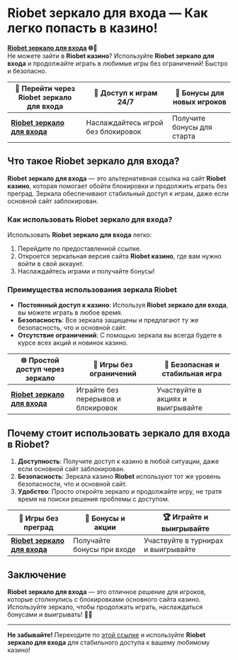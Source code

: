 # Riobet зеркало для входа — Как легко попасть в казино!

**[Riobet зеркало для входа](https://brandplay.link/dtx89f2L) 🌐🎰**  
Не можете зайти в **Riobet казино**? Используйте **Riobet зеркало для входа** и продолжайте играть в любимые игры без ограничений! Быстро и безопасно.

| 🔗 **Перейти через Riobet зеркало для входа** | 💎 **Доступ к играм 24/7** | 🎉 **Бонусы для новых игроков** |
|--------------------------------------------|-------------------------|--------------------------------|
| [**Riobet зеркало для входа**](https://brandplay.link/dtx89f2L) | Наслаждайтесь игрой без блокировок | Получите бонусы для старта |

## Что такое Riobet зеркало для входа?

**Riobet зеркало для входа** — это альтернативная ссылка на сайт **Riobet казино**, которая помогает обойти блокировки и продолжить играть без преград. Зеркала обеспечивают стабильный доступ к играм, даже если основной сайт заблокирован.

### Как использовать Riobet зеркало для входа?

Использовать **Riobet зеркало для входа** легко:
1. Перейдите по предоставленной ссылке.
2. Откроется зеркальная версия сайта **Riobet казино**, где вам нужно войти в свой аккаунт.
3. Наслаждайтесь играми и получайте бонусы!

### Преимущества использования зеркала Riobet

- **Постоянный доступ к казино**: Используя **Riobet зеркало для входа**, вы можете играть в любое время.
- **Безопасность**: Все зеркала защищены и предлагают ту же безопасность, что и основной сайт.
- **Отсутствие ограничений**: С помощью зеркала вы всегда будете в курсе всех акций и новинок казино.

| 🌐 **Простой доступ через зеркало** | 🎰 **Игры без ограничений** | 💎 **Безопасная и стабильная игра** |
|------------------------------------|----------------------------|-------------------------------------|
| [**Riobet зеркало для входа**](https://brandplay.link/dtx89f2L) | Играйте без перерывов и блокировок | Участвуйте в акциях и выигрывайте |

## Почему стоит использовать зеркало для входа в Riobet?

1. **Доступность**: Получите доступ к казино в любой ситуации, даже если основной сайт заблокирован.
2. **Безопасность**: Зеркала казино **Riobet** используют тот же уровень безопасности, что и основной сайт.
3. **Удобство**: Просто откройте зеркало и продолжайте игру, не тратя время на поиски решения проблемы с доступом.

| 🚀 **Игры без преград** | 🎉 **Бонусы и акции** | 🏆 **Играйте и выигрывайте** |
|-----------------------|---------------------|-----------------------------|
| [**Riobet зеркало для входа**](https://brandplay.link/dtx89f2L) | Получайте бонусы при входе | Участвуйте в турнирах и выигрывайте |

## Заключение

**Riobet зеркало для входа** — это отличное решение для игроков, которые столкнулись с блокировками основного сайта казино. Используйте зеркало, чтобы продолжать играть, наслаждаться бонусами и выигрывать! 🎰💸

---

**Не забывайте!** Переходите по [этой ссылке](https://brandplay.link/dtx89f2L) и используйте **Riobet зеркало для входа** для стабильного доступа к вашему любимому казино!
